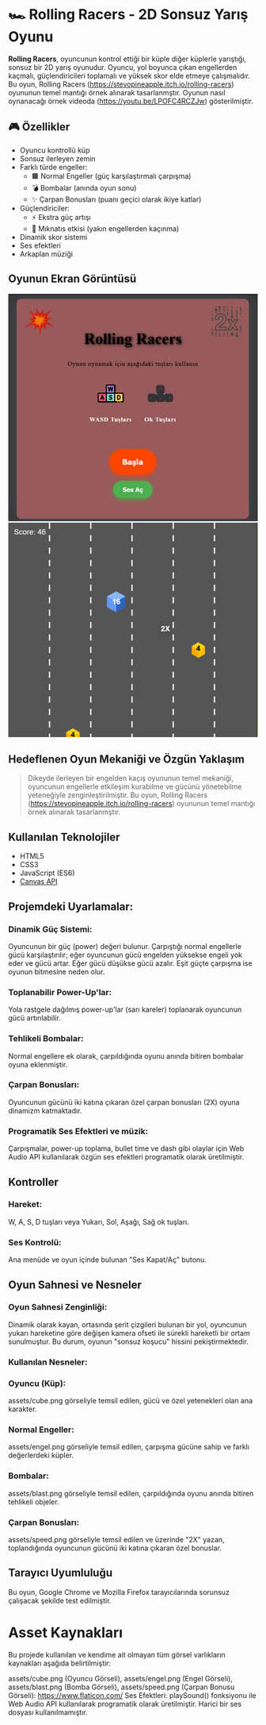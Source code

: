 # 🏎️ Rolling Racers - 2D Sonsuz Yarış Oyunu

**Rolling Racers**, oyuncunun kontrol ettiği bir küple diğer küplerle yarıştığı, sonsuz bir 2D yarış oyunudur. Oyuncu, yol boyunca çıkan engellerden kaçmalı, güçlendiricileri toplamalı ve yüksek skor elde etmeye çalışmalıdır. Bu oyun, Rolling Racers (https://stevopineapple.itch.io/rolling-racers) oyununun temel mantığı örnek alınarak tasarlanmştır.
Oyunun nasıl oynanacağı örnek videoda (https://youtu.be/LPOFC4RCZJw) gösterilmiştir.

## 🎮 Özellikler

- Oyuncu kontrollü küp
- Sonsuz ilerleyen zemin
- Farklı türde engeller:
  - 🟫 Normal Engeller (güç karşılaştırmalı çarpışma)
  - 💣 Bombalar (anında oyun sonu)
  - ✨ Çarpan Bonusları (puanı geçici olarak ikiye katlar)
- Güçlendiriciler:
  - ⚡ Ekstra güç artışı
  - 🧲 Mıknatıs etkisi (yakın engellerden kaçınma)
- Dinamik skor sistemi
- Ses efektleri
- Arkaplan müziği



 ## Oyunun Ekran Görüntüsü
 ![Uygulama Giriş Ekranı](images/foto1.png)
 ![Uygulama Giriş Ekranı](images/foto3.png)

## Hedeflenen Oyun Mekaniği ve Özgün Yaklaşım
> Dikeyde ilerleyen bir engelden kaçış oyununun temel mekaniği, oyuncunun engellerle etkileşim kurabilme ve gücünü yönetebilme yeteneğiyle zenginleştirilmiştir.
Bu oyun, Rolling Racers (https://stevopineapple.itch.io/rolling-racers) oyununun temel mantığı örnek alınarak tasarlanmştır.

## Kullanılan Teknolojiler

- HTML5
- CSS3
- JavaScript (ES6)
- [Canvas API](https://developer.mozilla.org/en-US/docs/Web/API/Canvas_API)

## Projemdeki Uyarlamalar:

### Dinamik Güç Sistemi:
Oyuncunun bir güç (power) değeri bulunur. Çarpıştığı normal engellerle gücü karşılaştırılır; eğer oyuncunun gücü engelden yüksekse engeli yok eder ve gücü artar. Eğer gücü düşükse gücü azalır. Eşit güçte çarpışma ise oyunun bitmesine neden olur.
### Toplanabilir Power-Up'lar:
Yola rastgele dağılmış power-up'lar (sarı kareler) toplanarak oyuncunun gücü artırılabilir.
### Tehlikeli Bombalar:
Normal engellere ek olarak, çarpıldığında oyunu anında bitiren bombalar oyuna eklenmiştir.
### Çarpan Bonusları:
Oyuncunun gücünü iki katına çıkaran özel çarpan bonusları (2X) oyuna dinamizm katmaktadır.
### Programatik Ses Efektleri ve müzik:
Çarpışmalar, power-up toplama, bullet time ve dash gibi olaylar için Web Audio API kullanılarak özgün ses efektleri programatik olarak üretilmiştir.

## Kontroller
### Hareket:
W, A, S, D tuşları veya Yukarı, Sol, Aşağı, Sağ ok tuşları.
### Ses Kontrolü: 
Ana menüde ve oyun içinde bulunan "Ses Kapat/Aç" butonu.

## Oyun Sahnesi ve Nesneler
### Oyun Sahnesi Zenginliği: 
Dinamik olarak kayan, ortasında şerit çizgileri bulunan bir yol, oyuncunun yukarı hareketine göre değişen kamera ofseti ile sürekli hareketli bir ortam sunulmuştur. Bu durum, oyunun "sonsuz koşucu" hissini pekiştirmektedir.
### Kullanılan Nesneler:
### Oyuncu (Küp):
assets/cube.png görseliyle temsil edilen, gücü ve özel yetenekleri olan ana karakter.
### Normal Engeller: 
assets/engel.png görseliyle temsil edilen, çarpışma gücüne sahip ve farklı değerlerdeki küpler.
### Bombalar:
assets/blast.png görseliyle temsil edilen, çarpıldığında oyunu anında bitiren tehlikeli objeler.
### Çarpan Bonusları: 
assets/speed.png görseliyle temsil edilen ve üzerinde "2X" yazan, toplandığında oyuncunun gücünü iki katına çıkaran özel bonuslar.

## Tarayıcı Uyumluluğu
Bu oyun, Google Chrome ve Mozilla Firefox tarayıcılarında sorunsuz çalışacak şekilde test edilmiştir.

# Asset Kaynakları
Bu projede kullanılan ve kendime ait olmayan tüm görsel varlıkların kaynakları aşağıda belirtilmiştir:

assets/cube.png (Oyuncu Görseli), assets/engel.png (Engel Görseli), assets/blast.png (Bomba Görseli), assets/speed.png (Çarpan Bonusu Görseli): https://www.flaticon.com/
Ses Efektleri: playSound() fonksiyonu ile Web Audio API kullanılarak programatik olarak üretilmiştir. Harici bir ses dosyası kullanılmamıştır.
